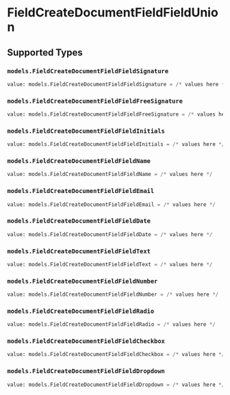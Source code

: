 # FieldCreateDocumentFieldFieldUnion


## Supported Types

### `models.FieldCreateDocumentFieldFieldSignature`

```python
value: models.FieldCreateDocumentFieldFieldSignature = /* values here */
```

### `models.FieldCreateDocumentFieldFieldFreeSignature`

```python
value: models.FieldCreateDocumentFieldFieldFreeSignature = /* values here */
```

### `models.FieldCreateDocumentFieldFieldInitials`

```python
value: models.FieldCreateDocumentFieldFieldInitials = /* values here */
```

### `models.FieldCreateDocumentFieldFieldName`

```python
value: models.FieldCreateDocumentFieldFieldName = /* values here */
```

### `models.FieldCreateDocumentFieldFieldEmail`

```python
value: models.FieldCreateDocumentFieldFieldEmail = /* values here */
```

### `models.FieldCreateDocumentFieldFieldDate`

```python
value: models.FieldCreateDocumentFieldFieldDate = /* values here */
```

### `models.FieldCreateDocumentFieldFieldText`

```python
value: models.FieldCreateDocumentFieldFieldText = /* values here */
```

### `models.FieldCreateDocumentFieldFieldNumber`

```python
value: models.FieldCreateDocumentFieldFieldNumber = /* values here */
```

### `models.FieldCreateDocumentFieldFieldRadio`

```python
value: models.FieldCreateDocumentFieldFieldRadio = /* values here */
```

### `models.FieldCreateDocumentFieldFieldCheckbox`

```python
value: models.FieldCreateDocumentFieldFieldCheckbox = /* values here */
```

### `models.FieldCreateDocumentFieldFieldDropdown`

```python
value: models.FieldCreateDocumentFieldFieldDropdown = /* values here */
```

